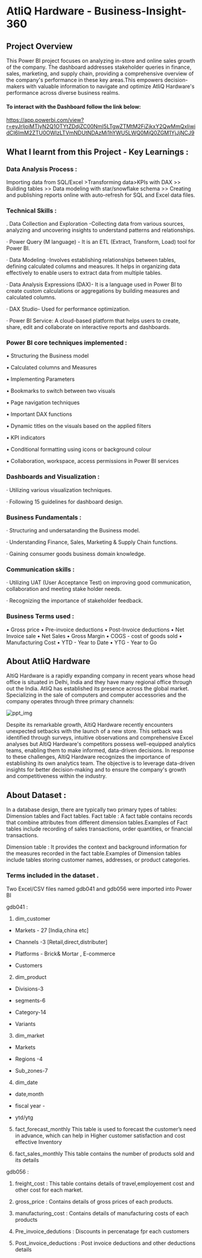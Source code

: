 # AtliQ Hardware - Business-Insight-360

## Project Overview
This Power BI project focuses on analyzing in-store and online sales growth of the company. The dashboard addresses stakeholder queries in finance, sales, marketing, and supply chain, providing a comprehensive overview of the company's performance in these key areas.This empowers decision-makers with valuable information to navigate and optimize AtliQ Hardware's performance across diverse business realms.
#### To interact with the Dashboard follow the link below:
https://app.powerbi.com/view?r=eyJrIjoiMTIyN2Q1OTYtZDdjZC00NmI5LTgwZTMtM2FiZjkxY2QwMmQxIiwidCI6ImM2ZTU0OWIzLTVmNDUtNDAzMi1hYWU5LWQ0MjQ0ZGM1YjJjNCJ9


## What I learnt from this Project - Key Learnings :


### Data Analysis Process :

Importing data from SQL/Excel >Transforming data>KPIs with DAX >> Building tables >> Data modeling with star/snowflake schema >> Creating and publishing reports online with auto-refresh for SQL and Excel data files.


### Technical Skills :


. Data Collection and Exploration -Collecting data from various sources, analyzing and uncovering insights to understand patterns and relationships.

· Power Query (M language) - It is an ETL (Extract, Transform, Load) tool for Power BI.

· Data Modeling -Involves establishing relationships between tables, defining calculated columns and measures. It helps in organizing data effectively to enable users to extract data 
  from multiple tables.
  
· Data Analysis Expressions (DAX)- It is a language used in Power BI to create custom calculations or aggregations by building measures and calculated columns.

· DAX Studio- Used for performance optimization.

· Power BI Service: A cloud-based platform that helps users to create, share, edit and collaborate on interactive reports and dashboards.

### Power BI core techniques implemented :

•	Structuring the Business model

•	Calculated columns and Measures

•	Implementing Parameters

•	Bookmarks to switch between two visuals

•	Page navigation techniques

•	Important DAX functions

•	Dynamic titles on the visuals based on the applied filters

•	KPI indicators

•	Conditional formatting using icons or background colour

•	Collaboration, workspace, access permissions in Power BI services



### Dashboards and Visualization :


· Utilizing various visualization techniques.

· Following 15 guidelines for dashboard design.


### Business Fundamentals :


· Structuring and undersatanding the Business model.

· Understanding Finance, Sales, Marketing & Supply Chain functions.

· Gaining consumer goods business domain knowledge.


### Communication skills :


· Utilizing UAT (User Acceptance Test) on improving good communication, collaboration and meeting stake holder needs.

· Recognizing the importance of stakeholder feedback.

### Business Terms used :
•	Gross price
•	Pre-invoice deductions
•	Post-Invoice deductions
•	Net Invoice sale
•	Net Sales
•	Gross Margin
•	COGS - cost of goods sold
•	Manufacturing Cost
•	YTD - Year to Date
•	YTG - Year to Go


## About AtliQ Hardware 
AltiQ Hardware is a rapidly expanding company in recent years whose head office is situated in Delhi, India and they have many regional office through out the India. AtliQ has established its presence across the global market. Specializing in the sale of computers and computer accessories and the company operates through three primary channels:

![ppt_img](https://github.com/Adhitibhat/Business-Insight--Bricks-Mortar-and-ecommerce/assets/110439208/fdb34149-0ffc-49e9-a3ec-c97708e58d20)

Despite its remarkable growth, AltiQ Hardware recently encounters unexpected setbacks with the launch of a new store. This setback was identified through surveys, intuitive observations and comprehensive Excel analyses but AltiQ Hardware's competitors possess well-equipped analytics teams, enabling them to make informed, data-driven decisions.
In response to these challenges, AltiQ Hardware recognizes the importance of establishing its own analytics team. The objective is to leverage data-driven insights for better decision-making and to ensure the company's growth and competitiveness within the industry.

## About Dataset :

In a database design, there are typically two primary types of tables: Dimension tables and Fact tables.
Fact table : A fact table contains records that combine attributes from different dimension tables.Examples of Fact tables include recording of sales transactions, order quantities, or financial transactions.

Dimension table : It provides the context and background information for the measures recorded in the fact table.Examples of Dimension tables include tables storing customer names, addresses, or product categories.

 ### Terms included in the dataset .
  Two Excel/CSV files named gdb041 and gdb056 were imported into Power BI 

  gdb041 :
  
1) dim_customer 
     
 - Markets - 27 [India,china etc]
   
 - Channels -3 [Retail,direct,distributer]
   
 - Platforms - Brick& Mortar , E-commerce
   
 - Customers

 2) dim_product

 - Divisions-3
   
 - segments-6
   
 - Category-14

 - Variants

3) dim_market

 - Markets
   
 - Regions -4
   
 - Sub_zones-7

4) dim_date
   
- date,month

- fiscal year -

- ytd/ytg

5) fact_forecast_monthly
This table is used to forecast the customer’s need in advance, which can help in Higher customer satisfaction and cost effective Inventory

6) fact_sales_monthly
   This table contains the number of products sold and its details

gdb056 :

1) freight_cost : This table contains details of travel,employement cost and other cost for each market.

2) gross_price : Contains details of gross prices of each products.
   
3) manufacturing_cost : Contains details of manufacturing costs of each products

4) Pre_invoice_dedutions : Discounts in percenatage fpr each customers

5) Post_invoice_deductions : Post invoice deductions and other deductions details



